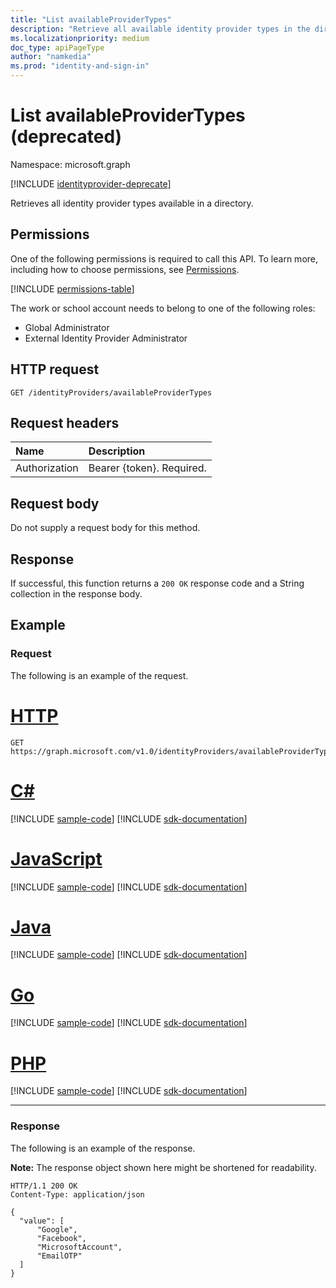 ```yaml
---
title: "List availableProviderTypes"
description: "Retrieve all available identity provider types in the directory."
ms.localizationpriority: medium
doc_type: apiPageType
author: "namkedia"
ms.prod: "identity-and-sign-in"
---
```


# List availableProviderTypes (deprecated)
Namespace: microsoft.graph

[!INCLUDE [identityprovider-deprecate](../../includes/identityprovider-deprecate.md)]

Retrieves all identity provider types available in a directory.

## Permissions

One of the following permissions is required to call this API. To learn more, including how to choose permissions, see [Permissions](/graph/permissions-reference).

<!-- { "blockType": "permissions", "name": "identityprovider_list_availableprovidertypes" } -->
[!INCLUDE [permissions-table](../includes/permissions/identityprovider-list-availableprovidertypes-permissions.md)]

The work or school account needs to belong to one of the following roles:

* Global Administrator
* External Identity Provider Administrator

## HTTP request

<!-- { "blockType": "ignored" } -->

```http
GET /identityProviders/availableProviderTypes
```

## Request headers

|Name|Description|
|:---------------|:----------|
|Authorization|Bearer {token}. Required.|

## Request body

Do not supply a request body for this method.

## Response

If successful, this function returns a `200 OK` response code and a String collection in the response body.

## Example

### Request

The following is an example of the request.


# [HTTP](#tab/http)
<!-- {
  "blockType": "request",
  "name": "identityprovider_availableprovidertypes_get"
}
-->

``` http
GET https://graph.microsoft.com/v1.0/identityProviders/availableProviderTypes
```

# [C#](#tab/csharp)
[!INCLUDE [sample-code](../includes/snippets/csharp/identityprovider-availableprovidertypes-get-csharp-snippets.md)]
[!INCLUDE [sdk-documentation](../includes/snippets/snippets-sdk-documentation-link.md)]

# [JavaScript](#tab/javascript)
[!INCLUDE [sample-code](../includes/snippets/javascript/identityprovider-availableprovidertypes-get-javascript-snippets.md)]
[!INCLUDE [sdk-documentation](../includes/snippets/snippets-sdk-documentation-link.md)]

# [Java](#tab/java)
[!INCLUDE [sample-code](../includes/snippets/java/identityprovider-availableprovidertypes-get-java-snippets.md)]
[!INCLUDE [sdk-documentation](../includes/snippets/snippets-sdk-documentation-link.md)]

# [Go](#tab/go)
[!INCLUDE [sample-code](../includes/snippets/go/identityprovider-availableprovidertypes-get-go-snippets.md)]
[!INCLUDE [sdk-documentation](../includes/snippets/snippets-sdk-documentation-link.md)]

# [PHP](#tab/php)
[!INCLUDE [sample-code](../includes/snippets/php/identityprovider-availableprovidertypes-get-php-snippets.md)]
[!INCLUDE [sdk-documentation](../includes/snippets/snippets-sdk-documentation-link.md)]

---


### Response

The following is an example of the response.

**Note:** The response object shown here might be shortened for readability.

<!-- {
  "blockType": "response",
  "truncated": true,
  "@odata.type": "Collection(Edm.String)"
}
-->

``` http
HTTP/1.1 200 OK
Content-Type: application/json

{
  "value": [
      "Google",
      "Facebook",
      "MicrosoftAccount",
      "EmailOTP"
  ]
}
```
